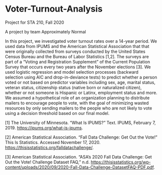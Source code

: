 # Voter-Turnout-Analysis

Project for STA 210, Fall 2020

A project by team Approximately Normal

In this project, we investigated voter turnout rates over a 14-year period. We used data from IPUMS and the American Statistical Association that that were originally collected from surveys conducted by the United States Census Bureau and the Bureau of Labor Statistics [1,2]. The surveys are part of a “Voting and Registration Supplement” of the Current Population Survey that occurs every two years after the November elections [3]. We used logistic regression and model selection processes (backward selection using AIC and drop-in-deviance tests) to predict whether a person voted or not based on predictor variables including sex, age, marital status, veteran status, citizenship status (native born or naturalized citizen), whether or not someone is Hispanic or Latinx, employment status and more. We assumed a hypothetical role of an organization planning to distribute mailers to encourage people to vote, with the goal of minimizing wasted resources by only sending mailers to the people who are not likely to vote using a decision threshold based on our final model.

[1] The University of Minnesota. “What Is IPUMS?” Text. IPUMS, February 7, 2019. https://ipums.org/what-is-ipums.

[2] American Statistical Association. “Fall Data Challenge: Get Out the Vote!” This Is Statistics. Accessed November 17, 2020. https://thisisstatistics.org/falldatachallenge/.

[3] American Statistical Association. “ASA’s 2020 Fall Data Challenge: Get Out the Vote! Challenge Dataset FAQ,” n.d. https://thisisstatistics.org/wp-content/uploads/2020/09/2020-Fall-Data-Challenge-DatasetFAQ-PDF.pdf.

